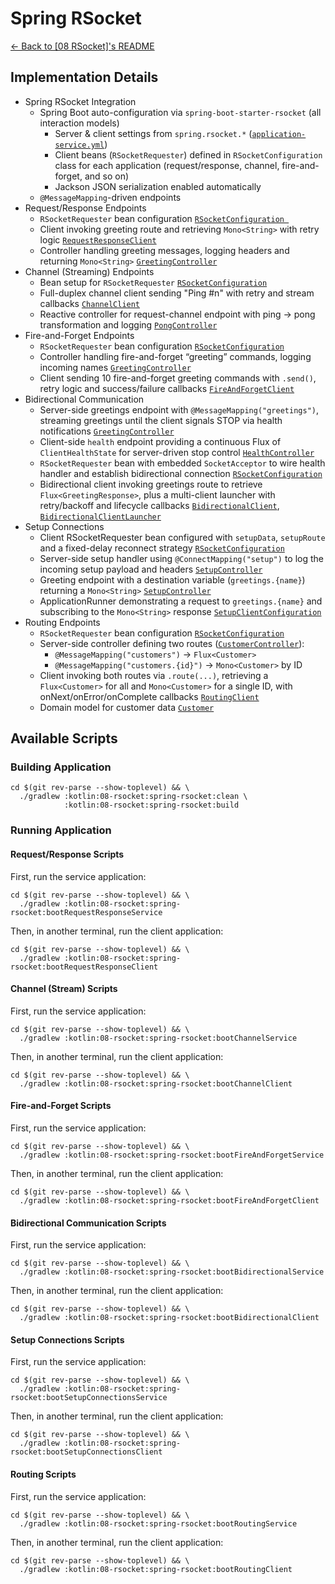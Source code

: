 # Spring RSocket

[← Back to \[08 RSocket\]'s README](../README.md)

## Implementation Details

- Spring RSocket Integration
  - Spring Boot auto-configuration via `spring-boot-starter-rsocket` (all interaction models)
    - Server & client settings from `spring.rsocket.*` ([`application-service.yml`](./src/main/resources/application-service.yml))
    - Client beans (`RSocketRequester`) defined in `RSocketConfiguration` class for each application (request/response, channel, fire-and-forget, and so on)
    - Jackson JSON serialization enabled automatically
  - `@MessageMapping`-driven endpoints
- Request/Response Endpoints
  - `RSocketRequester` bean configuration [`RSocketConfiguration `](./src/main/kotlin/com/fResult/rsocket/requestResponse/client/RSocketConfiguration.kt)
  - Client invoking greeting route and retrieving `Mono<String>` with retry logic [`RequestResponseClient`](./src/main/kotlin/com/fResult/rsocket/requestResponse/client/RequestResponseClient.kt)
  - Controller handling greeting messages, logging headers and returning `Mono<String>` [`GreetingController`](./src/main/kotlin/com/fResult/rsocket/requestResponse/service/GreetingController.kt)
- Channel (Streaming) Endpoints
  - Bean setup for `RSocketRequester` [`RSocketConfiguration`](./src/main/kotlin/com/fResult/rsocket/channel/client/RSocketConfiguration.kt)
  - Full-duplex channel client sending "Ping #n" with retry and stream callbacks [`ChannelClient`](./src/main/kotlin/com/fResult/rsocket/channel/client/ChannelClient.kt)
  - Reactive controller for request-channel endpoint with ping → pong transformation and logging [`PongController`](./src/main/kotlin/com/fResult/rsocket/channel/service/PongController.kt)
- Fire-and-Forget Endpoints
  - `RSocketRequester` bean configuration [`RSocketConfiguration`](./src/main/kotlin/com/fResult/rsocket/fireAndForget/client/RSocketConfiguration.kt)
  - Controller handling fire-and-forget “greeting” commands, logging incoming names [`GreetingController`](./src/main/kotlin/com/fResult/rsocket/fireAndForget/service/GreetingController.kt)
  - Client sending 10 fire-and-forget greeting commands with `.send()`, retry logic and success/failure callbacks [`FireAndForgetClient`](./src/main/kotlin/com/fResult/rsocket/fireAndForget/client/FireAndForgetClient.kt)
- Bidirectional Communication
  - Server-side greetings endpoint with `@MessageMapping("greetings")`, streaming greetings until the client signals STOP via health notifications [`GreetingController`](./src/main/kotlin/com/fResult/rsocket/bidirectional/service/GreetingController.kt)
  - Client-side `health` endpoint providing a continuous Flux of `ClientHealthState` for server-driven stop control [`HealthController`](./src/main/kotlin/com/fResult/rsocket/bidirectional/client/HealthController.kt)
  - `RSocketRequester` bean with embedded `SocketAcceptor` to wire health handler and establish bidirectional connection [`RSocketConfiguration`](./src/main/kotlin/com/fResult/rsocket/bidirectional/client/RSocketConfiguration.kt)
  - Bidirectional client invoking greetings route to retrieve `Flux<GreetingResponse>`, plus a multi-client launcher with retry/backoff and lifecycle callbacks
    [`BidirectionalClient`](./src/main/kotlin/com/fResult/rsocket/bidirectional/client/BidirectionalClient.kt),
    [`BidirectionalClientLauncher`](./src/main/kotlin/com/fResult/rsocket/bidirectional/client/BidirectionalClientLauncher.kt)
- Setup Connections
  - Client RSocketRequester bean configured with `setupData`, `setupRoute` and a fixed-delay reconnect strategy [`RSocketConfiguration`](./src/main/kotlin/com/fResult/rsocket/setup/client/RSocketConfiguration.kt)
  - Server-side setup handler using `@ConnectMapping("setup")` to log the incoming setup payload and headers [`SetupController`](./src/main/kotlin/com/fResult/rsocket/setup/service/SetupController.kt)
  - Greeting endpoint with a destination variable (`greetings.{name}`) returning a `Mono<String>` [`SetupController`](./src/main/kotlin/com/fResult/rsocket/setup/service/SetupController.kt)
  - ApplicationRunner demonstrating a request to `greetings.{name}` and subscribing to the `Mono<String>` response [`SetupClientConfiguration`](./src/main/kotlin/com/fResult/rsocket/setup/client/SetupClientConfiguration.kt)
- Routing Endpoints
  - `RSocketRequester` bean configuration [`RSocketConfiguration`](./src/main/kotlin/com/fResult/rsocket/routing/client/RSocketConfiguration.kt)
  - Server-side controller defining two routes ([`CustomerController`](./src/main/kotlin/com/fResult/rsocket/routing/service/RoutingController.kt)):
    - `@MessageMapping("customers")` → `Flux<Customer>`
    - `@MessageMapping("customers.{id}")` → `Mono<Customer>` by ID
  - Client invoking both routes via `.route(...)`, retrieving a `Flux<Customer>` for all and `Mono<Customer>` for a single ID, with onNext/onError/onComplete callbacks [`RoutingClient`](./src/main/kotlin/com/fResult/rsocket/routing/client/RoutingClient.kt)
  - Domain model for customer data [`Customer`](./src/main/kotlin/com/fResult/rsocket/routing/Customer.kt)

## Available Scripts

### Building Application

```shell
cd $(git rev-parse --show-toplevel) && \
  ./gradlew :kotlin:08-rsocket:spring-rsocket:clean \
            :kotlin:08-rsocket:spring-rsocket:build
```

### Running Application

#### Request/Response Scripts

First, run the service application:

```shell
cd $(git rev-parse --show-toplevel) && \
  ./gradlew :kotlin:08-rsocket:spring-rsocket:bootRequestResponseService
```

Then, in another terminal, run the client application:

```shell
cd $(git rev-parse --show-toplevel) && \
  ./gradlew :kotlin:08-rsocket:spring-rsocket:bootRequestResponseClient
```

#### Channel (Stream) Scripts

First, run the service application:

```shell
cd $(git rev-parse --show-toplevel) && \
  ./gradlew :kotlin:08-rsocket:spring-rsocket:bootChannelService
```

Then, in another terminal, run the client application:

```shell
cd $(git rev-parse --show-toplevel) && \
  ./gradlew :kotlin:08-rsocket:spring-rsocket:bootChannelClient
```

#### Fire-and-Forget Scripts

First, run the service application:

```shell
cd $(git rev-parse --show-toplevel) && \
  ./gradlew :kotlin:08-rsocket:spring-rsocket:bootFireAndForgetService
```

Then, in another terminal, run the client application:

```shell
cd $(git rev-parse --show-toplevel) && \
  ./gradlew :kotlin:08-rsocket:spring-rsocket:bootFireAndForgetClient
```

#### Bidirectional Communication Scripts

First, run the service application:

```shell
cd $(git rev-parse --show-toplevel) && \
  ./gradlew :kotlin:08-rsocket:spring-rsocket:bootBidirectionalService
```

Then, in another terminal, run the client application:

```shell
cd $(git rev-parse --show-toplevel) && \
  ./gradlew :kotlin:08-rsocket:spring-rsocket:bootBidirectionalClient
```

#### Setup Connections Scripts

First, run the service application:

```shell
cd $(git rev-parse --show-toplevel) && \
  ./gradlew :kotlin:08-rsocket:spring-rsocket:bootSetupConnectionsService
```

Then, in another terminal, run the client application:

```shell
cd $(git rev-parse --show-toplevel) && \
  ./gradlew :kotlin:08-rsocket:spring-rsocket:bootSetupConnectionsClient
```

#### Routing Scripts

First, run the service application:

```shell
cd $(git rev-parse --show-toplevel) && \
  ./gradlew :kotlin:08-rsocket:spring-rsocket:bootRoutingService
```

Then, in another terminal, run the client application:

```shell
cd $(git rev-parse --show-toplevel) && \
  ./gradlew :kotlin:08-rsocket:spring-rsocket:bootRoutingClient
```
